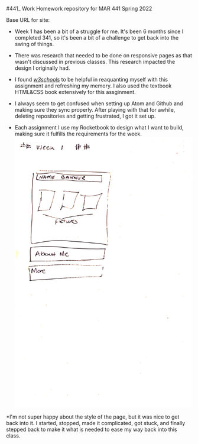 #441_ Work
Homework repository for MAR 441 Spring 2022

Base URL for site:

* Week 1 has been a bit of a struggle for me.  It's been 6 months since I completed 341, so it's been a bit of a challenge to get back into the swing of things.

* There was research that needed to be done on responsive pages as that wasn't discussed in previous classes.  This research impacted the design I originally had.
* I found  *[w3schools](https://www.w3schools.com/)* to be helpful in reaquanting myself with this assignment and refreshing my memory.  I also used the textbook HTML&CSS book extensively for this assginment.
* I always seem to get confused when setting up Atom and Github and making sure they sync properly.  After playing with that for awhile, deleting repositories and getting frustrated, I got it set up.

* Each assignment I use my Rocketbook to design what I want to build, making sure it fulfills the requirements for the week.
![Mart 441 Homework 1 Design!](/HW1/images/441_week1_Design.jpg "Week 1 plan")

*I'm not super happy about the style of the page, but it was nice to get back into it.  I started, stopped, made it complicated, got stuck, and finally stepped back to make it what is needed to ease my way back into this class.
